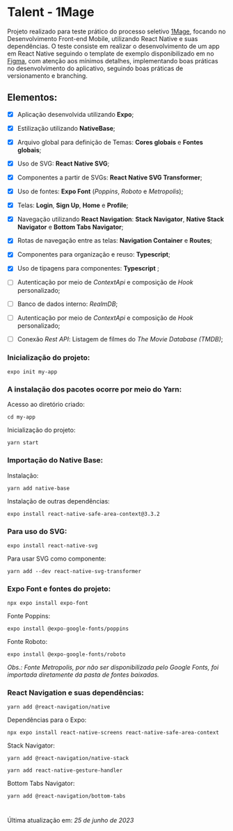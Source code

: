 # Talent - 1Mage

Projeto realizado para teste prático do processo seletivo [1Mage][1], focando no Desenvolvimento Front-end Mobile, utilizando React Native e suas dependências.
O teste consiste em realizar o desenvolvimento de um app em React Native seguindo o template de exemplo disponibilizado em no [Figma][2], com atenção aos mínimos detalhes, implementando boas práticas no desenvolvimento do aplicativo, seguindo boas práticas de versionamento e branching.

## Elementos:

- [x] Aplicação desenvolvida utilizando **Expo**;
- [x] Estilização utilizando **NativeBase**;
- [x] Arquivo global para definição de Temas: **Cores globais** e **Fontes globais**;
- [x] Uso de SVG: **React Native SVG**;
- [x] Componentes a partir de SVGs: **React Native SVG Transformer**;
- [x] Uso de fontes: **Expo Font** (*Poppins*, *Roboto* e *Metropolis*); 
- [x] Telas: **Login**, **Sign Up**, **Home** e **Profile**;
- [x] Navegação utilizando **React Navigation**: **Stack Navigator**, **Native Stack Navigator** e **Bottom Tabs Navigator**;
- [x] Rotas de navegação entre as telas: **Navigation Container** e **Routes**;
- [x] Componentes para organização e reuso: **Typescript**;
- [x] Uso de tipagens para componentes: **Typescript** ;
- [ ] Autenticação por meio de *ContextApi* e composição de *Hook* personalizado;
- [ ] Banco de dados interno: *RealmDB*;
- [ ] Autenticação por meio de *ContextApi* e composição de *Hook* personalizado;
- [ ] Conexão *Rest API*: Listagem de filmes do *The Movie Database (TMDB)*;


### Inicialização do projeto:
```
expo init my-app
```

### A instalação dos pacotes ocorre por meio do Yarn:
Acesso ao diretório criado:
```
cd my-app
```
Inicialização do projeto:
``` 
yarn start 
```

### Importação do Native Base:
Instalação:
```
yarn add native-base
```
Instalação de outras dependências:
```
expo install react-native-safe-area-context@3.3.2
```

### Para uso do SVG:
```
expo install react-native-svg
```
Para usar SVG como componente:
```
yarn add --dev react-native-svg-transformer
```

### Expo Font e fontes do projeto:
```
npx expo install expo-font
```
Fonte Poppins:
```
expo install @expo-google-fonts/poppins
```
Fonte Roboto:
```
expo install @expo-google-fonts/roboto
```
*Obs.: Fonte Metropolis, por não ser disponibilizada pelo Google Fonts, foi importada diretamente da pasta de fontes baixadas.*


### React Navigation e suas dependências:
```
yarn add @react-navigation/native
```
Dependências para o Expo:
```
npx expo install react-native-screens react-native-safe-area-context
```
Stack Navigator:
```
yarn add @react-navigation/native-stack
```
```
yarn add react-native-gesture-handler
```
Bottom Tabs Navigator:
```
yarn add @react-navigation/bottom-tabs
```

#
Última atualização em: *25 de junho de 2023*

[1]: https://www.linkedin.com/company/1mage/
[2]: https://www.figma.com/file/N8Q0zrwfGXtyv1b03nkbX8/Untitled?type=design&node-id=0%3A1&mode=design&t=o7yv698pxdVgyEui-1


